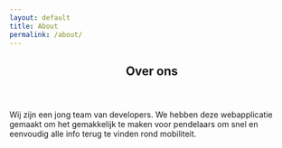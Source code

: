 ```yaml
---
layout: default
title: About
permalink: /about/
---
```


<article class="">

  <header class="">
    <h1 class="">Over ons</h1>
  </header>

  <div class="">
  Wij zijn een jong team van developers. We hebben deze webapplicatie gemaakt om het gemakkelijk te maken voor pendelaars om snel en eenvoudig alle info terug te vinden rond mobiliteit. 
    
  </div>

</article>